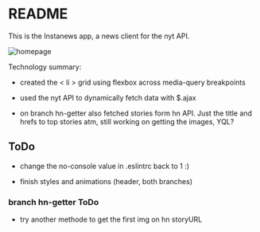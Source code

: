 # README

This is the Instanews app, a news client for the nyt API. 

![homepage](https://cdn.pbrd.co/images/GCtydpl.png)

Technology summary:

- created the < li > grid using flexbox across media-query breakpoints

- used the nyt API to dynamically fetch data with $.ajax

- on branch hn-getter also fetched stories form hn API. Just the title and hrefs to top stories atm, still working on getting the images, YQL?

## ToDo

- change the no-console value in .eslintrc back to 1 :)

- finish styles and animations (header, both branches)

### branch hn-getter ToDo

- try another methode to get the first img on hn storyURL 